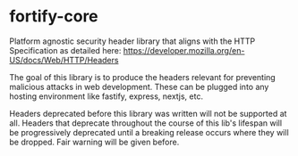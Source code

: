 # fortify-core

Platform agnostic security header library that aligns with the HTTP Specification as detailed here: https://developer.mozilla.org/en-US/docs/Web/HTTP/Headers

The goal of this library is to produce the headers relevant for preventing malicious attacks in web development. These can be plugged into any hosting environment like fastify, express, nextjs, etc.

Headers deprecated before this library was written will not be supported at all. Headers that deprecate throughout the course of this lib's lifespan will be progressively deprecated until a breaking release occurs where they will be dropped. Fair warning will be given before.
